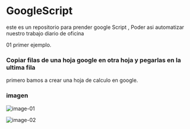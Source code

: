 # GoogleScript
este es un repositorio para prender google Script , Poder asi automatizar nuestro trabajo diario de oficina

01 primer ejemplo.
### Copiar filas de una hoja google en otra hoja y  pegarlas en la ultima fila

primero bamos a crear una hoja de calculo en google.

### imagen
![image-01](https://drive.google.com/uc?export=view&id=1ZVjTlR8UEIjaBJrTlmoVQ7_meNnSM1aW)

![image-02](https://drive.google.com/uc?export=view&id=1nbKwkARvDCQ7_cOHbDNiy8ZB9Hry2T5b)


